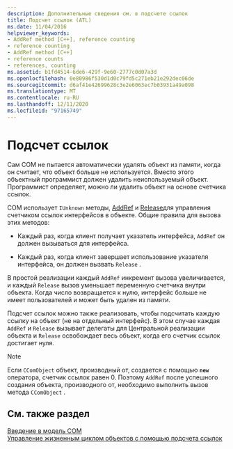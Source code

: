 ```yaml
---
description: Дополнительные сведения см. в подсчете ссылок
title: Подсчет ссылок (ATL)
ms.date: 11/04/2016
helpviewer_keywords:
- AddRef method [C++], reference counting
- reference counting
- AddRef method [C++]
- reference counts
- references, counting
ms.assetid: b1fd4514-6de6-429f-9e60-2777c0d07a3d
ms.openlocfilehash: 0e80986f530d1d0c79fd5c271eb21e292dec06de
ms.sourcegitcommit: d6af41e42699628c3e2e6063ec7b03931a49a098
ms.translationtype: MT
ms.contentlocale: ru-RU
ms.lasthandoff: 12/11/2020
ms.locfileid: "97165749"
---
```

# <a name="reference-counting"></a>Подсчет ссылок

Сам COM не пытается автоматически удалять объект из памяти, когда он считает, что объект больше не используется. Вместо этого объектный программист должен удалить неиспользуемый объект. Программист определяет, можно ли удалить объект на основе счетчика ссылок.

COM использует `IUnknown` методы, [AddRef](/windows/win32/api/unknwn/nf-unknwn-iunknown-addref) и [Release](/windows/win32/api/unknwn/nf-unknwn-iunknown-release)для управления счетчиком ссылок интерфейсов в объекте. Общие правила для вызова этих методов:

- Каждый раз, когда клиент получает указатель интерфейса, `AddRef` он должен вызываться для интерфейса.

- Каждый раз, когда клиент завершает использование указателя интерфейса, он должен вызвать `Release` .

В простой реализации каждый `AddRef` инкремент вызова увеличивается, и каждый `Release` вызов уменьшает переменную счетчика внутри объекта. Когда число возвращается к нулю, интерфейс больше не имеет пользователей и может быть удален из памяти.

Подсчет ссылок можно также реализовать, чтобы подсчитать каждую ссылку на объект (не на отдельный интерфейс). В этом случае каждая `AddRef` и `Release` вызывает делегаты для Центральной реализации объекта и `Release` освобождает весь объект, когда его счетчик ссылок достигает нуля.

> [!NOTE]
> Если `CComObject` объект, производный от, создается с помощью **`new`** оператора, счетчик ссылок равен 0. Поэтому `AddRef` после успешного создания объекта, производного от, необходимо выполнить вызов метода `CComObject` .

## <a name="see-also"></a>См. также раздел

[Введение в модель COM](../atl/introduction-to-com.md)<br/>
[Управление жизненным циклом объектов с помощью подсчета ссылок](/windows/win32/com/managing-object-lifetimes-through-reference-counting)
